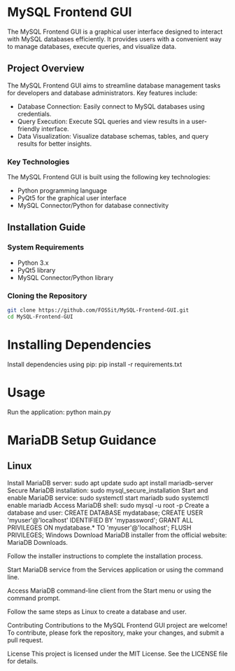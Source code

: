 # MySQL Frontend GUI

The MySQL Frontend GUI is a graphical user interface designed to interact with MySQL databases efficiently. It provides users with a convenient way to manage databases, execute queries, and visualize data.

## Project Overview

The MySQL Frontend GUI aims to streamline database management tasks for developers and database administrators. Key features include:

- Database Connection: Easily connect to MySQL databases using credentials.
- Query Execution: Execute SQL queries and view results in a user-friendly interface.
- Data Visualization: Visualize database schemas, tables, and query results for better insights.

### Key Technologies

The MySQL Frontend GUI is built using the following key technologies:

- Python programming language
- PyQt5 for the graphical user interface
- MySQL Connector/Python for database connectivity

## Installation Guide

### System Requirements

- Python 3.x
- PyQt5 library
- MySQL Connector/Python library

### Cloning the Repository

```bash
git clone https://github.com/FOSSit/MySQL-Frontend-GUI.git
cd MySQL-Frontend-GUI
```
# Installing Dependencies
Install dependencies using pip:
        pip install -r requirements.txt
# Usage
Run the application:
    python main.py

# MariaDB Setup Guidance
## Linux
Install MariaDB server:
    sudo apt update
    sudo apt install mariadb-server
Secure MariaDB installation:
    sudo mysql_secure_installation
Start and enable MariaDB service:
    sudo systemctl start mariadb
    sudo systemctl enable mariadb
Access MariaDB shell:
    sudo mysql -u root -p
Create a database and user:
    CREATE DATABASE mydatabase;
    CREATE USER 'myuser'@'localhost' IDENTIFIED BY 'mypassword';
    GRANT ALL PRIVILEGES ON mydatabase.* TO 'myuser'@'localhost';
    FLUSH PRIVILEGES;
Windows
Download MariaDB installer from the official website: MariaDB Downloads.

Follow the installer instructions to complete the installation process.

Start MariaDB service from the Services application or using the command line.

Access MariaDB command-line client from the Start menu or using the command prompt.

Follow the same steps as Linux to create a database and user.

Contributing
Contributions to the MySQL Frontend GUI project are welcome! To contribute, please fork the repository, make your changes, and submit a pull request.

License
This project is licensed under the MIT License. See the LICENSE file for details.




